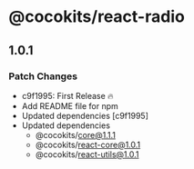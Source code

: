 # @cocokits/react-radio

## 1.0.1

### Patch Changes

- c9f1995: First Release 🔥
- Add README file for npm
- Updated dependencies [c9f1995]
- Updated dependencies
  - @cocokits/core@1.1.1
  - @cocokits/react-core@1.0.1
  - @cocokits/react-utils@1.0.1
